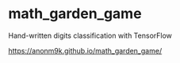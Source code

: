 # math_garden_game
Hand-written digits classification with TensorFlow

https://anonm9k.github.io/math_garden_game/
